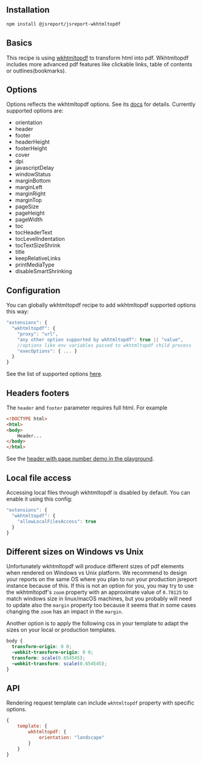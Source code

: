
## Installation
```bash
npm install @jsreport/jsreport-wkhtmltopdf
```

## Basics

This recipe is using [wkhtmltopdf](http://wkhtmltopdf.org/) to transform html into pdf. Wkhtmltopdf includes more advanced pdf features like clickable links, table of contents or outlines(bookmarks).

## Options
Options reflects the wkhtmltopdf options. See its [docs](http://wkhtmltopdf.org/usage/wkhtmltopdf.txt) for details.  Currently supported options are:

- orientation
- header
- footer
- headerHeight
- footerHeight
- cover
- dpi
- javascriptDelay
- windowStatus
- marginBottom
- marginLeft
- marginRight
- marginTop
- pageSize
- pageHeight
- pageWidth
- toc
- tocHeaderText
- tocLevelIndentation
- tocTextSizeShrink
- title
- keepRelativeLinks
- printMediaType
- disableSmartShrinking

## Configuration

You can globally wkhtmltopdf recipe to add wkhtmltopdf supported options this way:
```js
"extensions": {
  "wkhtmltopdf": {
    "proxy": "url",
    "any other option supported by wkhtmltopdf": true || "value",
    //options like env variables passed to wkhtmltopdf child process
    "execOptions": { ... }
  }
}
```

See the list of supported options [here](http://wkhtmltopdf.org/usage/wkhtmltopdf.txt).

## Headers footers
The `header` and `footer` parameter requires full html. For example

```html
<!DOCTYPE html>
<html>
<body>
    Header...
</body>
</html>
```
See the [header with page number demo in the playground](https://playground.jsreport.net/studio/workspace/bkBXJqNOae/119).

## Local file access
Accessing local files through wkhtmltopdf is disabled by default.  You can enable it using this config:
```js
"extensions": {
  "wkhtmltopdf": {
  	"allowLocalFilesAccess": true
  }
}
```

## Different sizes on Windows vs Unix
Unfortunately wkhtmltopdf will produce different sizes of pdf elements when rendered on Windows vs Unix platform. We recommend to design your reports on the same OS where you plan to run your production jsreport instance because of this. If this is not an option for you, you may try to use the wkhtmltopdf's `zoom` property with an approximate value of `0.78125` to match windows size in linux/macOS machines, but you probably will need to update also the `margin` property too because it seems that in some cases changing the `zoom` has an impact in the `margin`.

Another option is to apply the following css in your template to adapt the sizes on your local or production templates.

```css
body {
  transform-origin: 0 0;
  -webkit-transform-origin: 0 0;
  transform: scale(0.654545);
  -webkit-transform: scale(0.654545);
}
```

## API

Rendering request template can include `wkhtmltopdf` property with specific options.
```js
{
	template: {
		wkhtmltopdf: {
			orientation: "landscape"
		}
	}
}
```
